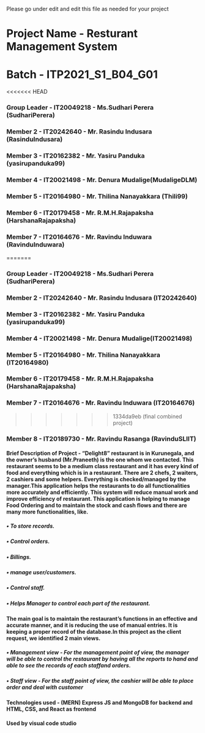 Please go under edit and edit this file as needed for your project

# Project Name - Resturant Management System
# Batch - ITP2021_S1_B04_G01
<<<<<<< HEAD

### Group Leader - IT20049218 - Ms.Sudhari Perera (SudhariPerera)
### Member 2 - IT20242640 - Mr. Rasindu Indusara (RasinduIndusara)
### Member 3 - IT20162382 - Mr. Yasiru Panduka (yasirupanduka99) 
### Member 4 - IT20021498 - Mr. Denura Mudalige(MudaligeDLM) 
### Member 5 - IT20164980 - Mr. Thilina Nanayakkara (Thili99)
### Member 6 - IT20179458 - Mr. R.M.H.Rajapaksha (HarshanaRajapaksha)
### Member 7 - IT20164676 - Mr. Ravindu Induwara (RavinduInduwara)
=======
### Group Leader - IT20049218 - Ms.Sudhari Perera (SudhariPerera)
### Member 2 - IT20242640 - Mr. Rasindu Indusara (IT20242640)
### Member 3 - IT20162382 - Mr. Yasiru Panduka (yasirupanduka99) 
### Member 4 - IT20021498 - Mr. Denura Mudalige(IT20021498) 
### Member 5 - IT20164980 - Mr. Thilina Nanayakkara (IT20164980)
### Member 6 - IT20179458 - Mr. R.M.H.Rajapaksha (HarshanaRajapaksha)
### Member 7 - IT20164676 - Mr. Ravindu Induwara (IT20164676)
>>>>>>> 1334da9eb (final combined project)
### Member 8 - IT20189730 - Mr. Ravindu Rasanga (RavinduSLIIT)


#### Brief Description of Project - “Delight8” restaurant is in Kurunegala, and the owner’s husband (Mr.Praneeth) is the one whom we contacted. This restaurant seems to be a medium class restaurant and it has every kind of food and everything which is in a restaurant. There are 2 chefs, 2 waiters, 2 cashiers and some helpers. Everything is checked/managed by the manager.This application helps the restaurants to do all functionalities more accurately and efficiently. This system will reduce manual work and improve efficiency of restaurant. This application is helping to manage Food Ordering and to maintain the stock and cash flows and there are many more functionalities, like.
##### • To store records.
##### • Control orders.
##### • Billings.
##### • manage user/customers.
##### • Control staff.
##### • Helps Manager to control each part of the restaurant.
#### The main goal is to maintain the restaurant’s functions in an effective and accurate manner, and it is reducing the use of manual entries. It is keeping a proper record of the database.In this project as the client request, we identified 2 main views. 
##### • Management view - For the management point of view, the manager will be able to control the restaurant by having all the reports to hand and able to see the records of each staffand orders.
##### • Staff view - For the staff point of view, the cashier will be able to place order and deal with customer


#### Technologies used - (MERN) Express JS and MongoDB for backend and HTML, CSS, and React as frontend
#### Used by visual code studio



